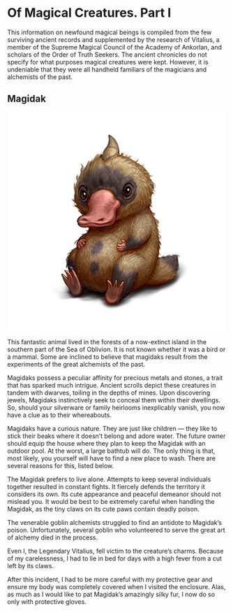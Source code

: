 # Of Magical Creatures. Part I

This information on newfound magical beings is compiled from the few surviving ancient records and supplemented by the research of Vitalius, a member of the Supreme Magical Council of the Academy of Ankorlan, and scholars of the Order of Truth Seekers. The ancient chronicles do not specify for what purposes magical creatures were kept. However, it is undeniable that they were all handheld familiars of the magicians and alchemists of the past.

## Magidak

![](images/magidak.2x.png)

This fantastic animal lived in the forests of a now-extinct island in the southern part of the Sea of Oblivion. It is not known whether it was a bird or a mammal. Some are inclined to believe that magidaks result from the experiments of the great alchemists of the past.

Magidaks possess a peculiar affinity for precious metals and stones, a trait that has sparked much intrigue. Ancient scrolls depict these creatures in tandem with dwarves, toiling in the depths of mines. Upon discovering jewels, Magidaks instinctively seek to conceal them within their dwellings. So, should your silverware or family heirlooms inexplicably vanish, you now have a clue as to their whereabouts.

Magidaks have a curious nature. They are just like children — they like to stick their beaks where it doesn’t belong and adore water. The future owner should equip the house where they plan to keep the Magidak with an outdoor pool. At the worst, a large bathtub will do. The only thing is that, most likely, you yourself will have to find a new place to wash. There are several reasons for this, listed below.

The Magidak prefers to live alone. Attempts to keep several individuals together resulted in constant fights. It fiercely defends the territory it considers its own. Its cute appearance and peaceful demeanor should not mislead you. It would be best to be extremely careful when handling the Magidak, as the tiny claws on its cute paws contain deadly poison.

The venerable goblin alchemists struggled to find an antidote to Magidak’s poison. Unfortunately, several goblin who volunteered to serve the great art of alchemy died in the process.

Even I, the Legendary Vitalius, fell victim to the creature’s charms. Because of my carelessness, I had to lie in bed for days with a high fever from a cut left by its claws.

After this incident, I had to be more careful with my protective gear and ensure my body was completely covered when I visited the enclosure. Alas, as much as I would like to pat Magidak’s amazingly silky fur, I now do so only with protective gloves.
